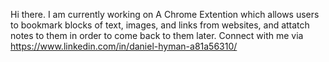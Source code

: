 Hi there. 
I am currently working on A Chrome Extention which allows users to bookmark blocks of text, images, and links from websites, and attatch notes to them in order to come back to them later.
Connect with me via https://www.linkedin.com/in/daniel-hyman-a81a56310/

<!--
**danielHyman123/danielHyman123** is a ✨ _special_ ✨ repository because its `README.md` (this file) appears on your GitHub profile.

Here are some ideas to get you started:

- 🔭 I’m currently working on ...
- 🌱 I’m currently learning ...
- 👯 I’m looking to collaborate on ...
- 🤔 I’m looking for help with ...
- 💬 Ask me about ...
- 📫 How to reach me: ...
- 😄 Pronouns: ...
- ⚡ Fun fact: ...
-->
